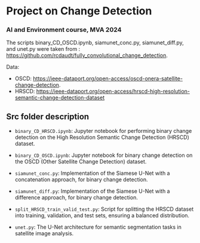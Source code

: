 # Project on Change Detection
### AI and Environment course, MVA 2024 

The scripts binary_CD_OSCD.ipynb, siamunet_conc.py, siamunet_diff.py, and unet.py were taken from : https://github.com/rcdaudt/fully_convolutional_change_detection.   

Data:
  - OSCD: https://ieee-dataport.org/open-access/oscd-onera-satellite-change-detection.   
  - HRSCD: https://ieee-dataport.org/open-access/hrscd-high-resolution-semantic-change-detection-dataset

## Src folder description

- `binary_CD_HRSCD.ipynb`: Jupyter notebook for performing binary change detection on the High Resolution Semantic Change Detection (HRSCD) dataset. 

- `binary_CD_OSCD.ipynb`: Jupyter notebook for binary change detection on the OSCD (Other Satellite Change Detection) dataset. 

- `siamunet_conc.py`: Implementation of the Siamese U-Net with a concatenation approach, for binary change detection.

- `siamunet_diff.py`: Implementation of the Siamese U-Net with a difference approach, for binary change detection. 

- `split_HRSCD_train_valid_test.py`: Script for splitting the HRSCD dataset into training, validation, and test sets, ensuring a balanced distribution.

- `unet.py`: The U-Net architecture for semantic segmentation tasks in satellite image analysis.
